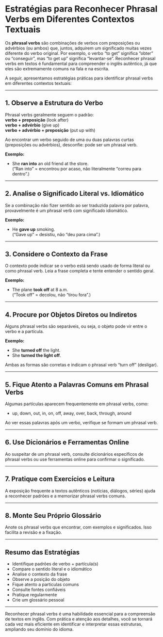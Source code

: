 
# Estratégias para Reconhecer Phrasal Verbs em Diferentes Contextos Textuais

Os **phrasal verbs** são combinações de verbos com preposições ou advérbios (ou ambos) que, juntos, adquirem um significado muitas vezes diferente do verbo original. Por exemplo, o verbo “to get” significa “obter” ou “conseguir”, mas “to get up” significa “levantar-se”. Reconhecer phrasal verbs em textos é fundamental para compreender o inglês autêntico, já que eles são extremamente comuns na fala e na escrita.

A seguir, apresentamos estratégias práticas para identificar phrasal verbs em diferentes contextos textuais:

---

## 1. **Observe a Estrutura do Verbo**

Phrasal verbs geralmente seguem o padrão:  
**verbo + preposição** (look after)  
**verbo + advérbio** (give up)  
**verbo + advérbio + preposição** (put up with)

Ao encontrar um verbo seguido de uma ou duas palavras curtas (preposições ou advérbios), desconfie: pode ser um phrasal verb.

**Exemplo:**  
- She **ran into** an old friend at the store.  
  (“Ran into” = encontrou por acaso, não literalmente “correu para dentro”.)

---

## 2. **Analise o Significado Literal vs. Idiomático**

Se a combinação não fizer sentido ao ser traduzida palavra por palavra, provavelmente é um phrasal verb com significado idiomático.

**Exemplo:**  
- He **gave up** smoking.  
  (“Gave up” = desistiu, não “deu para cima”.)

---

## 3. **Considere o Contexto da Frase**

O contexto pode indicar se o verbo está sendo usado de forma literal ou como phrasal verb. Leia a frase completa e tente entender o sentido geral.

**Exemplo:**  
- The plane **took off** at 8 a.m.  
  (“Took off” = decolou, não “tirou fora”.)

---

## 4. **Procure por Objetos Diretos ou Indiretos**

Alguns phrasal verbs são separáveis, ou seja, o objeto pode vir entre o verbo e a partícula.

**Exemplo:**  
- She **turned off** the light.  
- She **turned the light off**.

Ambas as formas são corretas e indicam o phrasal verb “turn off” (desligar).

---

## 5. **Fique Atento a Palavras Comuns em Phrasal Verbs**

Algumas partículas aparecem frequentemente em phrasal verbs, como:  
- up, down, out, in, on, off, away, over, back, through, around

Ao ver essas palavras após um verbo, verifique se formam um phrasal verb.

---

## 6. **Use Dicionários e Ferramentas Online**

Ao suspeitar de um phrasal verb, consulte dicionários específicos de phrasal verbs ou use ferramentas online para confirmar o significado.

---

## 7. **Pratique com Exercícios e Leitura**

A exposição frequente a textos autênticos (notícias, diálogos, séries) ajuda a reconhecer padrões e a memorizar phrasal verbs comuns.

---

## 8. **Monte Seu Próprio Glossário**

Anote os phrasal verbs que encontrar, com exemplos e significados. Isso facilita a revisão e a fixação.

---

## **Resumo das Estratégias**

- Identifique padrões de verbo + partícula(s)
- Compare o sentido literal e o idiomático
- Analise o contexto da frase
- Observe a posição do objeto
- Fique atento a partículas comuns
- Consulte fontes confiáveis
- Pratique regularmente
- Crie um glossário pessoal

---

Reconhecer phrasal verbs é uma habilidade essencial para a compreensão de textos em inglês. Com prática e atenção aos detalhes, você se tornará cada vez mais eficiente em identificar e interpretar essas estruturas, ampliando seu domínio do idioma.
```
